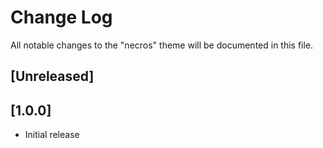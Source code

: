 # Change Log

All notable changes to the "necros" theme will be documented in this file.

## [Unreleased]

## [1.0.0]

- Initial release
